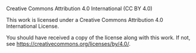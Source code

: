 Creative Commons Attribution 4.0 International (CC BY 4.0)

This work is licensed under a Creative Commons Attribution 4.0 
International License.

You should have received a copy of the license along with this
work. If not, see <https://creativecommons.org/licenses/by/4.0/>.

